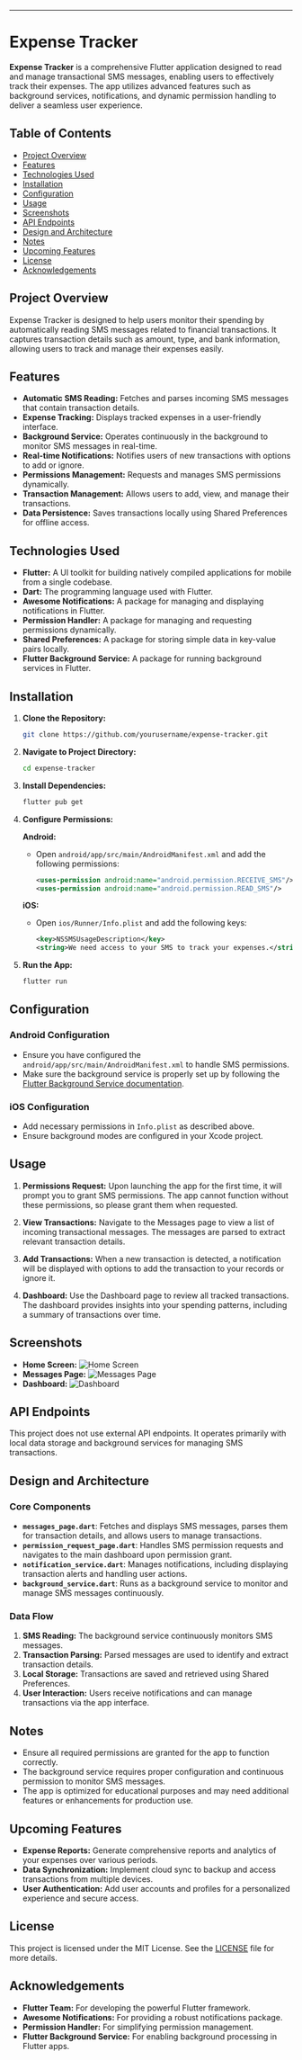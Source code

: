 ---

# Expense Tracker

**Expense Tracker** is a comprehensive Flutter application designed to read and manage transactional SMS messages, enabling users to effectively track their expenses. The app utilizes advanced features such as background services, notifications, and dynamic permission handling to deliver a seamless user experience.

## Table of Contents

- [Project Overview](#project-overview)
- [Features](#features)
- [Technologies Used](#technologies-used)
- [Installation](#installation)
- [Configuration](#configuration)
- [Usage](#usage)
- [Screenshots](#screenshots)
- [API Endpoints](#api-endpoints)
- [Design and Architecture](#design-and-architecture)
- [Notes](#notes)
- [Upcoming Features](#upcoming-features)
- [License](#license)
- [Acknowledgements](#acknowledgements)

## Project Overview

Expense Tracker is designed to help users monitor their spending by automatically reading SMS messages related to financial transactions. It captures transaction details such as amount, type, and bank information, allowing users to track and manage their expenses easily.

## Features

- **Automatic SMS Reading:** Fetches and parses incoming SMS messages that contain transaction details.
- **Expense Tracking:** Displays tracked expenses in a user-friendly interface.
- **Background Service:** Operates continuously in the background to monitor SMS messages in real-time.
- **Real-time Notifications:** Notifies users of new transactions with options to add or ignore.
- **Permissions Management:** Requests and manages SMS permissions dynamically.
- **Transaction Management:** Allows users to add, view, and manage their transactions.
- **Data Persistence:** Saves transactions locally using Shared Preferences for offline access.

## Technologies Used

- **Flutter:** A UI toolkit for building natively compiled applications for mobile from a single codebase.
- **Dart:** The programming language used with Flutter.
- **Awesome Notifications:** A package for managing and displaying notifications in Flutter.
- **Permission Handler:** A package for managing and requesting permissions dynamically.
- **Shared Preferences:** A package for storing simple data in key-value pairs locally.
- **Flutter Background Service:** A package for running background services in Flutter.

## Installation

1. **Clone the Repository:**
   ```bash
   git clone https://github.com/yourusername/expense-tracker.git
   ```

2. **Navigate to Project Directory:**
   ```bash
   cd expense-tracker
   ```

3. **Install Dependencies:**
   ```bash
   flutter pub get
   ```

4. **Configure Permissions:**

   **Android:**
   - Open `android/app/src/main/AndroidManifest.xml` and add the following permissions:
     ```xml
     <uses-permission android:name="android.permission.RECEIVE_SMS"/>
     <uses-permission android:name="android.permission.READ_SMS"/>
     ```

   **iOS:**
   - Open `ios/Runner/Info.plist` and add the following keys:
     ```xml
     <key>NSSMSUsageDescription</key>
     <string>We need access to your SMS to track your expenses.</string>
     ```

5. **Run the App:**
   ```bash
   flutter run
   ```

## Configuration

### Android Configuration

- Ensure you have configured the `android/app/src/main/AndroidManifest.xml` to handle SMS permissions.
- Make sure the background service is properly set up by following the [Flutter Background Service documentation](https://pub.dev/packages/flutter_background_service).

### iOS Configuration

- Add necessary permissions in `Info.plist` as described above.
- Ensure background modes are configured in your Xcode project.

## Usage

1. **Permissions Request:**
   Upon launching the app for the first time, it will prompt you to grant SMS permissions. The app cannot function without these permissions, so please grant them when requested.

2. **View Transactions:**
   Navigate to the Messages page to view a list of incoming transactional messages. The messages are parsed to extract relevant transaction details.

3. **Add Transactions:**
   When a new transaction is detected, a notification will be displayed with options to add the transaction to your records or ignore it.

4. **Dashboard:**
   Use the Dashboard page to review all tracked transactions. The dashboard provides insights into your spending patterns, including a summary of transactions over time.

## Screenshots

- **Home Screen:** ![Home Screen](https://i.ibb.co/xJg0ZDT/Screenshot-2024-08-02-07-00-12-750-com-example-expense-tracker.jpg)
- **Messages Page:** ![Messages Page](assets/screenshots/messages_page.png)
- **Dashboard:** ![Dashboard](assets/screenshots/dashboard.png)

## API Endpoints

This project does not use external API endpoints. It operates primarily with local data storage and background services for managing SMS transactions.

## Design and Architecture

### Core Components

- **`messages_page.dart`**: Fetches and displays SMS messages, parses them for transaction details, and allows users to manage transactions.
- **`permission_request_page.dart`**: Handles SMS permission requests and navigates to the main dashboard upon permission grant.
- **`notification_service.dart`**: Manages notifications, including displaying transaction alerts and handling user actions.
- **`background_service.dart`**: Runs as a background service to monitor and manage SMS messages continuously.

### Data Flow

1. **SMS Reading:** The background service continuously monitors SMS messages.
2. **Transaction Parsing:** Parsed messages are used to identify and extract transaction details.
3. **Local Storage:** Transactions are saved and retrieved using Shared Preferences.
4. **User Interaction:** Users receive notifications and can manage transactions via the app interface.

## Notes

- Ensure all required permissions are granted for the app to function correctly.
- The background service requires proper configuration and continuous permission to monitor SMS messages.
- The app is optimized for educational purposes and may need additional features or enhancements for production use.

## Upcoming Features

- **Expense Reports:** Generate comprehensive reports and analytics of your expenses over various periods.
- **Data Synchronization:** Implement cloud sync to backup and access transactions from multiple devices.
- **User Authentication:** Add user accounts and profiles for a personalized experience and secure access.

## License

This project is licensed under the MIT License. See the [LICENSE](LICENSE) file for more details.

## Acknowledgements

- **Flutter Team:** For developing the powerful Flutter framework.
- **Awesome Notifications:** For providing a robust notifications package.
- **Permission Handler:** For simplifying permission management.
- **Flutter Background Service:** For enabling background processing in Flutter apps.

